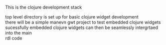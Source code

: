 This is the clojure development stack  
  
top level directory is set up for basic clojure widget development    
there will be a simple manevn gwt project to test embedded clojure widgets    
sucessfully embedded clojure widgets can then be seamlessly intergrtaed into the main  
rdl code     
